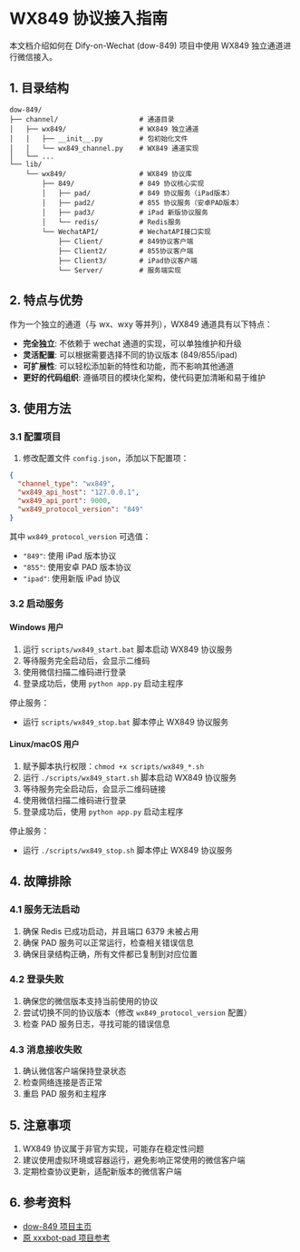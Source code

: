 # WX849 协议接入指南

本文档介绍如何在 Dify-on-Wechat (dow-849) 项目中使用 WX849 独立通道进行微信接入。

## 1. 目录结构

```
dow-849/
├── channel/                    # 通道目录
│   ├── wx849/                  # WX849 独立通道
│   │   ├── __init__.py         # 包初始化文件
│   │   └── wx849_channel.py    # WX849 通道实现
│   └── ...
└── lib/
    └── wx849/                  # WX849 协议库
        ├── 849/                # 849 协议核心实现
        │   ├── pad/            # 849 协议服务（iPad版本）
        │   ├── pad2/           # 855 协议服务（安卓PAD版本）
        │   ├── pad3/           # iPad 新版协议服务 
        │   └── redis/          # Redis服务
        └── WechatAPI/          # WechatAPI接口实现
            ├── Client/         # 849协议客户端
            ├── Client2/        # 855协议客户端
            ├── Client3/        # iPad协议客户端
            └── Server/         # 服务端实现
```

## 2. 特点与优势

作为一个独立的通道（与 wx、wxy 等并列），WX849 通道具有以下特点：

- **完全独立**: 不依赖于 wechat 通道的实现，可以单独维护和升级
- **灵活配置**: 可以根据需要选择不同的协议版本 (849/855/ipad)
- **可扩展性**: 可以轻松添加新的特性和功能，而不影响其他通道
- **更好的代码组织**: 遵循项目的模块化架构，使代码更加清晰和易于维护

## 3. 使用方法

### 3.1 配置项目

1. 修改配置文件 `config.json`，添加以下配置项：

```json
{
  "channel_type": "wx849",  
  "wx849_api_host": "127.0.0.1",
  "wx849_api_port": 9000,
  "wx849_protocol_version": "849"
}
```

其中 `wx849_protocol_version` 可选值：
- `"849"`: 使用 iPad 版本协议
- `"855"`: 使用安卓 PAD 版本协议
- `"ipad"`: 使用新版 iPad 协议

### 3.2 启动服务

#### Windows 用户

1. 运行 `scripts/wx849_start.bat` 脚本启动 WX849 协议服务
2. 等待服务完全启动后，会显示二维码
3. 使用微信扫描二维码进行登录
4. 登录成功后，使用 `python app.py` 启动主程序

停止服务：
- 运行 `scripts/wx849_stop.bat` 脚本停止 WX849 协议服务

#### Linux/macOS 用户

1. 赋予脚本执行权限：`chmod +x scripts/wx849_*.sh`
2. 运行 `./scripts/wx849_start.sh` 脚本启动 WX849 协议服务
3. 等待服务完全启动后，会显示二维码链接
4. 使用微信扫描二维码进行登录
5. 登录成功后，使用 `python app.py` 启动主程序

停止服务：
- 运行 `./scripts/wx849_stop.sh` 脚本停止 WX849 协议服务

## 4. 故障排除

### 4.1 服务无法启动

1. 确保 Redis 已成功启动，并且端口 6379 未被占用
2. 确保 PAD 服务可以正常运行，检查相关错误信息
3. 确保目录结构正确，所有文件都已复制到对应位置

### 4.2 登录失败

1. 确保您的微信版本支持当前使用的协议
2. 尝试切换不同的协议版本（修改 `wx849_protocol_version` 配置）
3. 检查 PAD 服务日志，寻找可能的错误信息

### 4.3 消息接收失败

1. 确认微信客户端保持登录状态
2. 检查网络连接是否正常
3. 重启 PAD 服务和主程序

## 5. 注意事项

1. WX849 协议属于非官方实现，可能存在稳定性问题
2. 建议使用虚拟环境或容器运行，避免影响正常使用的微信客户端
3. 定期检查协议更新，适配新版本的微信客户端

## 6. 参考资料

- [dow-849 项目主页](https://github.com/your-username/dow-849)
- [原 xxxbot-pad 项目参考](https://github.com/NanSsye/xxxbot-pad) 